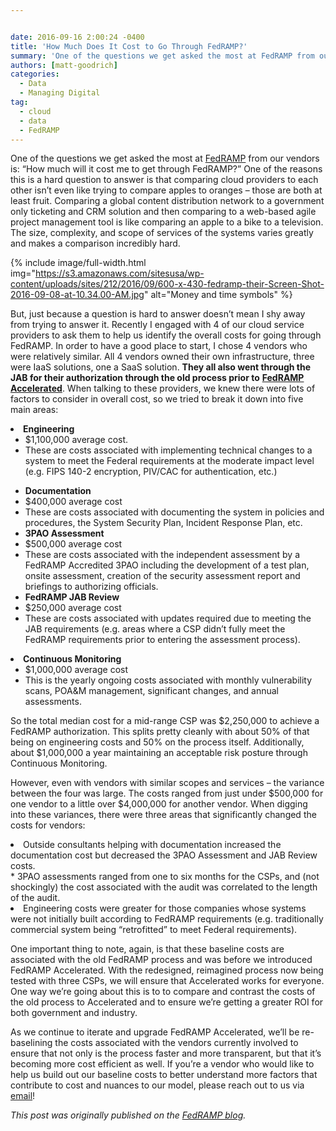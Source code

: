 ```yaml
---


date: 2016-09-16 2:00:24 -0400
title: 'How Much Does It Cost to Go Through FedRAMP?'
summary: 'One of the questions we get asked the most at FedRAMP from our vendors is\: &ldquo;How much will it cost me to get through FedRAMP?&rdquo; One of the reasons this is a hard question to answer is that comparing cloud providers to each other isn&rsquo;t even like trying to compare apples to oranges &ndash; those'
authors: [matt-goodrich]
categories:
  - Data
  - Managing Digital
tag:
  - cloud
  - data
  - FedRAMP
---
```


One of the questions we get asked the most at [FedRAMP](https://www.fedramp.gov/) from our vendors is: “How much will it cost me to get through FedRAMP?” One of the reasons this is a hard question to answer is that comparing cloud providers to each other isn’t even like trying to compare apples to oranges – those are both at least fruit. Comparing a global content distribution network to a government only ticketing and CRM solution and then comparing to a web-based agile project management tool is like comparing an apple to a bike to a television. The size, complexity, and scope of services of the systems varies greatly and makes a comparison incredibly hard.


{% include image/full-width.html img="https://s3.amazonaws.com/sitesusa/wp-content/uploads/sites/212/2016/09/600-x-430-fedramp-their-Screen-Shot-2016-09-08-at-10.34.00-AM.jpg" alt="Money and time symbols" %}

But, just because a question is hard to answer doesn’t mean I shy away from trying to answer it. Recently I engaged with 4 of our cloud service providers to ask them to help us identify the overall costs for going through FedRAMP. In order to have a good place to start, I chose 4 vendors who were relatively similar. All 4 vendors owned their own infrastructure, three were IaaS solutions, one a SaaS solution. **They all also went through the JAB for their authorization through the old process prior to** [**FedRAMP Accelerated**](https://www.fedramp.gov/participate/fedramp-accelerated-process/). When talking to these providers, we knew there were lots of factors to consider in overall cost, so we tried to break it down into five main areas:

<li class="first-child">
  <b>Engineering</b> <ul>
    <li class="first-child">
      $1,100,000 average cost.
    </li>
    <li class="last-child">
      These are costs associated with implementing technical changes to a system to meet the Federal requirements at the moderate impact level (e.g. FIPS 140-2 encryption, PIV/CAC for authentication, etc.)
    </li>
  </ul>
</li>

  * **Documentation** 
    <li class="first-child">
      $400,000 average cost
    </li>
    <li class="last-child">
      These are costs associated with documenting the system in policies and procedures, the System Security Plan, Incident Response Plan, etc.
    </li>
  * **3PAO Assessment** 
    <li class="first-child">
      $500,000 average cost
    </li>
    <li class="last-child">
      These are costs associated with the independent assessment by a FedRAMP Accredited 3PAO including the development of a test plan, onsite assessment, creation of the security assessment report and briefings to authorizing officials.
    </li>
  * **FedRAMP JAB Review** 
    <li class="first-child">
      $250,000 average cost
    </li>
    <li class="last-child">
      These are costs associated with updates required due to meeting the JAB requirements (e.g. areas where a CSP didn’t fully meet the FedRAMP requirements prior to entering the assessment process).
    </li>
<li class="last-child">
  <b>Continuous Monitoring</b> <ul>
    <li class="first-child">
      $1,000,000 average cost
    </li>
    <li class="last-child">
      This is the yearly ongoing costs associated with monthly vulnerability scans, POA&M management, significant changes, and annual assessments.
    </li>
  </ul>
</li>

So the total median cost for a mid-range CSP was $2,250,000 to achieve a FedRAMP authorization. This splits pretty cleanly with about 50% of that being on engineering costs and 50% on the process itself. Additionally, about $1,000,000 a year maintaining an acceptable risk posture through Continuous Monitoring.

However, even with vendors with similar scopes and services – the variance between the four was large. The costs ranged from just under $500,000 for one vendor to a little over $4,000,000 for another vendor. When digging into these variances, there were three areas that significantly changed the costs for vendors:

<li class="first-child">
  Outside consultants helping with documentation increased the documentation cost but decreased the 3PAO Assessment and JAB Review costs.
</li>
  * 3PAO assessments ranged from one to six months for the CSPs, and (not shockingly) the cost associated with the audit was correlated to the length of the audit.
<li class="last-child">
  Engineering costs were greater for those companies whose systems were not initially built according to FedRAMP requirements (e.g. traditionally commercial system being “retrofitted” to meet Federal requirements).
</li>

One important thing to note, again, is that these baseline costs are associated with the old FedRAMP process and was before we introduced FedRAMP Accelerated. With the redesigned, reimagined process now being tested with three CSPs, we will ensure that Accelerated works for everyone. One way we’re going about this is to to compare and contrast the costs of the old process to Accelerated and to ensure we’re getting a greater ROI for both government and industry.

As we continue to iterate and upgrade FedRAMP Accelerated, we’ll be re-baselining the costs associated with the vendors currently involved to ensure that not only is the process faster and more transparent, but that it’s becoming more cost efficient as well. If you’re a vendor who would like to help us build out our baseline costs to better understand more factors that contribute to cost and nuances to our model, please reach out to us via [email](mailto:info@fedramp.gov)!

_This post was originally published on the [FedRAMP blog](https://www.fedramp.gov/focus-on-fedramp/)._